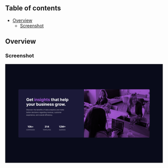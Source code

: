 ## Table of contents

- [Overview](#overview)
  - [Screenshot](#screenshot)


## Overview

### Screenshot

![](./screenshot-stats.png)



